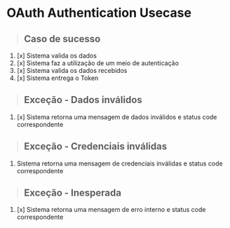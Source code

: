 # OAuth Authentication Usecase

> ## Caso de sucesso
1. [x] Sistema valida os dados
2. [x] Sistema faz a utilização de um meio de autenticação
3. [x] Sistema valida os dados recebidos
4. [x] Sistema entrega o Token

> ## Exceção - Dados inválidos
1. [x] Sistema retorna uma mensagem de dados inválidos e status code correspondente

> ## Exceção - Credenciais inválidas
1. Sistema retorna uma mensagem de credenciais inválidas e status code correspondente

> ## Exceção - Inesperada
1. [x] Sistema retorna uma mensagem de erro interno e status code correspondente